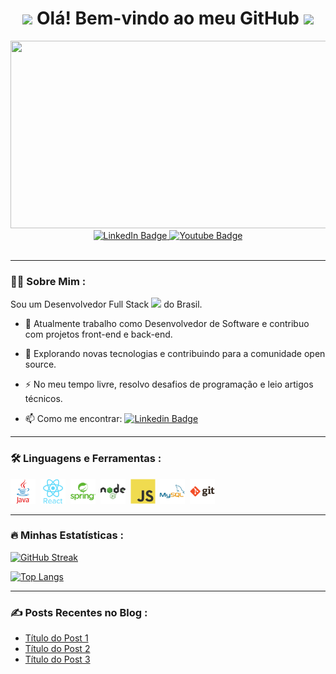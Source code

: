 <h1 align="center">
  <img src="https://media.giphy.com/media/hvRJCLFzcasrR4ia7z/giphy.gif" width="30px"/> 
  Olá! Bem-vindo ao meu GitHub 
  <img src="https://media.giphy.com/media/hvRJCLFzcasrR4ia7z/giphy.gif" width="30px"/>
</h1>

<div align="center">
  <img src="https://media.giphy.com/media/dWesBcTLavkZuG35MI/giphy.gif" width="600" height="300"/>
</div>

<div id="badges" align="center">
  <a href="https://www.linkedin.com/in/ogabrielfelipe/">
    <img src="https://img.shields.io/badge/LinkedIn-blue?style=for-the-badge&logo=linkedin&logoColor=white" alt="LinkedIn Badge"/>
  </a>
  <a href="https://portfolio-ogabrielfelipe.netlify.app/">
    <img src="https://img.shields.io/website?url=https://portfolio-ogabrielfelipe.netlify.app&style=for-the-badge&logo=youtube&logoColor=white" alt="Youtube Badge"/>
  </a>
</div>

<div align="center">
  <img src="https://komarev.com/ghpvc/?username=ogabrielfelipe&style=flat-square&color=blue" alt=""/>
</div>

---

### :technologist: Sobre Mim :

Sou um Desenvolvedor Full Stack <img src="https://media.giphy.com/media/WUlplcMpOCEmTGBtBW/giphy.gif" width="30"> do Brasil.

- :telescope: Atualmente trabalho como Desenvolvedor de Software e contribuo com projetos front-end e back-end.

- :seedling: Explorando novas tecnologias e contribuindo para a comunidade open source.

- :zap: No meu tempo livre, resolvo desafios de programação e leio artigos técnicos.

- :mailbox: Como me encontrar: [![Linkedin Badge](https://img.shields.io/badge/-seu_nome-blue?style=flat&logo=Linkedin&logoColor=white)](https://www.linkedin.com/in/ogabrielfelipe/)

---

### :hammer_and_wrench: Linguagens e Ferramentas :

<div>
  <img src="https://github.com/devicons/devicon/blob/master/icons/java/java-original-wordmark.svg" title="Java" alt="Java" width="40" height="40"/>&nbsp;
  <img src="https://github.com/devicons/devicon/blob/master/icons/react/react-original-wordmark.svg" title="React" alt="React" width="40" height="40"/>&nbsp;
  <img src="https://github.com/devicons/devicon/blob/master/icons/spring/spring-original-wordmark.svg" title="Spring" alt="Spring" width="40" height="40"/>&nbsp;
  <img src="https://github.com/devicons/devicon/blob/master/icons/nodejs/nodejs-original-wordmark.svg" title="NodeJS" alt="NodeJS" width="40" height="40"/>&nbsp;
  <img src="https://github.com/devicons/devicon/blob/master/icons/javascript/javascript-original.svg" title="JavaScript" alt="JavaScript" width="40" height="40"/>&nbsp;
  <img src="https://github.com/devicons/devicon/blob/master/icons/mysql/mysql-original-wordmark.svg" title="MySQL"  alt="MySQL" width="40" height="40"/>&nbsp;
  <img src="https://github.com/devicons/devicon/blob/master/icons/git/git-original-wordmark.svg" title="Git" alt="Git" width="40" height="40"/>
</div>

---

### :fire: Minhas Estatísticas :

[![GitHub Streak](http://github-readme-streak-stats.herokuapp.com?user=ogabrielfelipe&theme=dark&background=000000)](https://git.io/streak-stats)

[![Top Langs](https://github-readme-stats.vercel.app/api/top-langs/?username=ogabrielfelipe&theme=dark&hide_border=false&include_all_commits=true&count_private=true&layout=compact)](https://github.com/anuraghazra/github-readme-stats)


---

### :writing_hand: Posts Recentes no Blog :

<!-- BLOG-POST-LIST:START -->
- [Título do Post 1](link_do_post)
- [Título do Post 2](link_do_post)
- [Título do Post 3](link_do_post)
<!-- BLOG-POST-LIST:END -->
